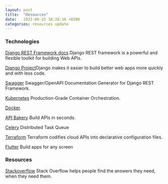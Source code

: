 ```yaml
---
layout: post
title:  "Resources"
date:   2022-06-25 18:26:16 +0200
categories: resources update
---
```


### Technologies

[Django REST Framework docs](https://www.django-rest-framework.org/) Django REST framework is a powerful and flexible toolkit for building Web APIs.

[Django Project](djangoproject.com)Django makes it easier to build better web apps more quickly and with less code.

[Swagger](https://django-rest-swagger.readthedocs.io/en/latest/) Swagger/OpenAPI Documentation Generator for Django REST Framework.

[Kubernetes](https://kubernetes.io/) Production-Grade Container Orchestration.

[Docker](https://www.docker.com/).

[API Bakery](https://apibakery.com/) Build APIs in seconds.

[Celery](https://docs.celeryq.dev/en/stable/) Distributed Task Queue

[Terraform](https://www.terraform.io/) Terraform codifies cloud APIs into declarative configuration files.

[Flutter](https://flutte) Build apps for any screen


### Resources

[Stackoverflow](https://stackoverflow.com/) Stack Overflow helps people find the answers they need, when they need them. 

